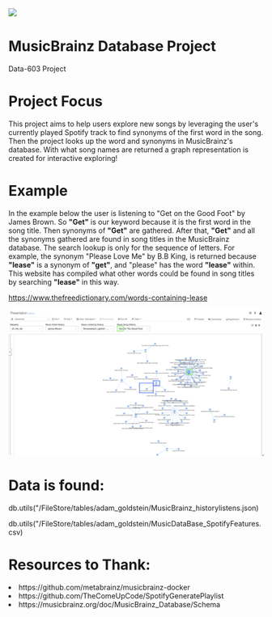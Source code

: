 <img src="Images/UMBC_Graduate_School.jpg" width="150"> 

# MusicBrainz Database Project
Data-603 Project

# Project Focus
This project aims to help users explore new songs by leveraging the user's currently played Spotify track to find synonyms of the first word in the song. Then the project looks up the word and synonyms in MusicBrainz's database.  With what song names are returned a graph representation is created for interactive exploring!

# Example
In the example below the user is listening to "Get on the Good Foot" by James Brown.  So **"Get"** is our keyword because it is the first word in the song title.  Then synonyms of **"Get"** are gathered.  After that, **"Get"** and all the synonyms gathered are found in song titles in the MusicBrainz database.  The search lookup is only for the sequence of letters. For example, the synonym "Please Love Me" by B.B King, is returned because **"lease"** is a synonym of **"get"**, and "please" has the word **"lease"** within.  This website has compiled what other words could be found in song titles by searching **"lease"** in this way. 

https://www.thefreedictionary.com/words-containing-lease

<img src="Images/Spotify_Explore Music_SongNames.png">



# Data is found:
db.utils("/FileStore/tables/adam_goldstein/MusicBrainz_historylistens.json)

db.utils("/FileStore/tables/adam_goldstein/MusicDataBase_SpotifyFeatures.csv)

# Resources to Thank:
<li>https://github.com/metabrainz/musicbrainz-docker</li>

<li>https://github.com/TheComeUpCode/SpotifyGeneratePlaylist</li>

<li> https://musicbrainz.org/doc/MusicBrainz_Database/Schema</li>





